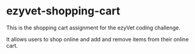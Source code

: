 # ezyvet-shopping-cart

This is the shopping cart assignment for the ezyVet coding challenge. 

It allows users to shop online and add and remove items from their online cart.
